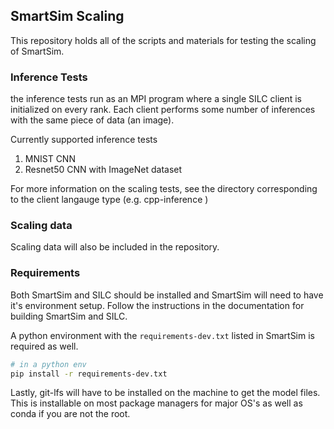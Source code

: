 
## SmartSim Scaling

This repository holds all of the scripts and materials for testing
the scaling of SmartSim.

### Inference Tests

the inference tests run as an MPI program where a single SILC client
is initialized on every rank. Each client performs some number of
inferences with the same piece of data (an image).

Currently supported inference tests

  1) MNIST CNN
  2) Resnet50 CNN with ImageNet dataset

For more information on the scaling tests, see the directory corresponding
to the client langauge type (e.g. cpp-inference )

### Scaling data

Scaling data will also be included in the repository.

### Requirements

Both SmartSim and SILC should be installed and SmartSim will need
to have it's environment setup. Follow the instructions in the documentation
for building SmartSim and SILC.

A python environment with the `requirements-dev.txt` listed in SmartSim
is required as well.

```bash
# in a python env
pip install -r requirements-dev.txt
```

Lastly, git-lfs will have to be installed on the machine to get the model
files. This is installable on most package managers for major OS's as well
as conda if you are not the root.
